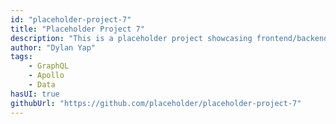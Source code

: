 ```yaml
---
id: "placeholder-project-7"
title: "Placeholder Project 7"
description: "This is a placeholder project showcasing frontend/backend features with a unique tech stack."
author: "Dylan Yap"
tags:
    - GraphQL
    - Apollo
    - Data
hasUI: true
githubUrl: "https://github.com/placeholder/placeholder-project-7"
---
```

